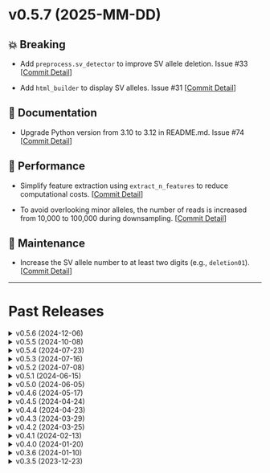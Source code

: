 <!-- TEMPLATE
# v0.0.0 (yyyy-mm-dd)
## 💥 Breaking
## 📝 Documentation
## 🚀 Performance
## 🌟 New Features
## 🐛 Bug Fixes
## 🔧 Maintenance
## ⛔️ Deprecated
+ commitMessage. Issue #XX [[Commit Detail](https://github.com/akikuno/DAJIN2/commit/xxxxx)]
-->

<!-- ############################################################# # -->

# v0.5.7 (2025-MM-DD)

## 💥 Breaking

+ Add `preprocess.sv_detector` to improve SV allele deletion. Issue #33 [[Commit Detail](https://github.com/akikuno/DAJIN2/commit/710e2a860abd9899d0b7378a58e1d672754c43db)]

+ Add `html_builder` to display SV alleles. Issue #31 [[Commit Detail](https://github.com/akikuno/DAJIN2/commit/1ba73f00ac72a5191749248469fab639c9e1e429)]

## 📝 Documentation

+ Upgrade Python version from 3.10 to 3.12 in README.md. Issue #74 [[Commit Detail](https://github.com/akikuno/DAJIN2/commit/9499666e78c669debe8e5f600dc6a8f82253bae8)]


## 🚀 Performance

+ Simplify feature extraction using `extract_n_features` to reduce computational costs. [[Commit Detail](https://github.com/akikuno/DAJIN2/commit/cc4665719f9eedfa0457cc07d1bc3ca2142c574e)]

+ To avoid overlooking minor alleles, the number of reads is increased from 10,000 to 100,000 during downsampling. [[Commit Detail](https://github.com/akikuno/DAJIN2/commit/7e3e08dec5d71769f917a58f63bf5af6df230ed4)]

## 🔧 Maintenance

+ Increase the SV allele number to at least two digits (e.g., `deletion01`). [[Commit Detail](https://github.com/akikuno/DAJIN2/commit/75367ea57fc1d3a4a9d86ea7e085a707da7ccdb3)]

<!-- ############################################################# # -->



-------------------------------------------------------------

# Past Releases

<!-- <details>
<summary> v0.X.X (2024-MM-DD) </summary>

</details> -->


<details>
<summary> v0.5.6 (2024-12-06) </summary>

## 💥 Breaking

+ Support for PacBio HiFi reads. [[Commit Detail](https://github.com/akikuno/DAJIN2/commit/69773342d3bf157f28db013d62796be43ae297e7)]

+ Add `preprocess.sequence_error_handler` to exclude Nanopore sequence errors from the analysis. Issue: #60 
  + Initial commit [[Commit Detail](https://github.com/akikuno/DAJIN2/commit/329493dbfe6c0d03a6f8aadaab88911900f35dbb)]
  + Since most Nanopore sequencing errors occur due to read interruptions, `parse_midsv_from_csv` classifies entries as either Unknown or Other (M). [[Commit Detail](https://github.com/akikuno/DAJIN2/commit/809c22be361b0566e46ea94b5dec37b8a4659244)]
  + Instead of strategies like Cosine similarity or HDBSCAN, the Jaro-Winkler distance is explicitly used as a string similarity metric. Jaro-Winkler was chosen because Levenshtein would be too time-consuming. [[Commit Detail](https://github.com/akikuno/DAJIN2/commit/809c22be361b0566e46ea94b5dec37b8a4659244)]

+ Add `sr` presets to all execusions in `preprocess.mapping`. Issue: #55 [[Commit Detail](https://github.com/akikuno/DAJIN2/commit/682a20f3e71206fbd55369b5ff0dea799881aa67)]

+ Increase the sensitivity by lowering the mutation detection threshold from 0.5% to 0.1% to detect mutations around 0.75%. [[Commit Detail](https://github.com/akikuno/DAJIN2/commit/0e19752c1a4100d5a9121d54a563698642dc35c1)]

+ Use `AgglomerativeClustering` instead of Constrained KMeans because AgglomerativeClustering provides a more global clustering approach, and Constrained KMeans was not very useful due to the unreliability of its `min_cluster_size`. [[Commit Detail](https://github.com/akikuno/DAJIN2/commit/b81711e553edccaec4d6396cf940081163a18471)]

+ Output seqence error reads as `BAM/{name}/sequence_errors.bam`. Issue: #61 [[Commit Detail](https://github.com/akikuno/DAJIN2/commit/b2e717faa5ed17cdc18217d537cf49de6ca7c0b4)]

## 🚀 Performance

+ Downsampling the sample reads to a maximum of 10,000. Issue: #58 [[Commit Detail](https://github.com/akikuno/DAJIN2/commit/33c2120b59c80afe7f76165b2410b8ffe51410bd)]

## 🐛 Bug Fixes

+ Fix a bug where a element of dict with empty values was left behind after minor insertions were removed.  [[Commit Detail](https://github.com/akikuno/DAJIN2/commit/dcd66324999fbf2054b1310b879f81baf0fa7a92)]

## 🔧 Maintenance

+ With the end of security support for Python 3.8 in October 2024, we have updated DAJIN2 to support Python 3.9 or later. [[Commit Detail](https://github.com/akikuno/DAJIN2/commit/0967c463386a48639a614849b3d3e4453079c8b1)]

+ Replace typing.Generator to collections.abc.Iterator Since typing.Generator is deprecated. Issue: #53 [[Commit Detail](https://github.com/akikuno/DAJIN2/commit/f85964a4b8027b547b7b3e370b9e86ff8dda36be)]

+ Automatically retrieve version information using `importlib.metadata.version` Issue: #59 [[Commit Detail](https://github.com/akikuno/DAJIN2/commit/4cf75078b5e7f487b07650e934d63448bc3a328e)]

+ Move the FASTX IO processing to `utils.io`. Issue: #66 [[Commit Detail](https://github.com/akikuno/DAJIN2/commit/cca3db0b13ac53e082e2272f7ee7f593f905bd25)]

+ Add E2E tests in Github Actions. [[Commit Detail](https://github.com/akikuno/DAJIN2/commit/8fb93621ae7b9c4e867a68e9160c3295bfb0f872)]

</details>


<details>
<summary> v0.5.5 (2024-10-08) </summary>

## 📝 Documentation

+ Add `FAQ.md` and `FAQ_JP.md` to address the question: "Why is the read count of the Control sample lower in the output BAM file?". [[Commit Detail](https://github.com/akikuno/DAJIN2/commit/b238d21fbb7cd3330a147bdde65b726278447649)]

## 🔧 Maintenance

+ Integrating insertion and inversion detection: Issue #31
  + Add sv_handler [[Commit Detail](https://github.com/akikuno/DAJIN2/commit/d994d845b0b8ed0fa8affed7992f1d95bf163073)]

  + Modify arguments of `is_insertion` to `is_sv` [[Commit Detail](https://github.com/akikuno/DAJIN2/commit/f2d3dc4ca2dff60fc869fb1f5b6b08f54490b564)]

  + Remame `insertions_to_fasta.generate_insertions_fasta` to `insertion_detector.detect_insertions` because the function is not only for generating fasta files but also for generating csv tag. [[Commit Detail](https://github.com/akikuno/DAJIN2/commit/63c9d63bad627f529f272ea90c035e236f9dd1fb)]

+ Remove unused dependencies
  + `networkx`: Issue #49 [[Commit Detail](https://github.com/akikuno/DAJIN2/commit/524186bdce9e28d6357378d0baeb45670d2e22ed)]

</details>



<details>
<summary> v0.5.4 (2024-07-23) </summary>

## 💥 Breaking

+ Use simulated annealing to optimize cluster assignments in `clustering.constrained_kmenas` [[Commit Detail](https://github.com/akikuno/DAJIN2/commit/b07b626c1def93022e79840e1e6e393fa400cefb)]
  + Since `ortools` is not installable on osx-arm64 in Bioconda, I implemented alternative smethods to calculate min_cost_flow.

+ Change the criteria for terminating clustering. [[Commit Detail](https://github.com/akikuno/DAJIN2/commit/db6ec7245d0d1a7ff7204574cffdfd945ee5e854)]
  + The following termination criteria have been added:
    - Minimum cluster size is less than or equal to 0.5% of the sample's read number.
    - Decrease in the proportion of samples with a silhouette score of 0.25 or higher.
  + The following termination criterion has been removed:
    - Adjusted Rand Index >= 0.95, as it led to early termination when minor clusters were generated.

+ The threshold for `clustering.strand bias` determination has been loosened. [[Commit Detail](https://github.com/akikuno/DAJIN2/commit/5bbaa7d363bce03d6fbd4ba7fdf1c00e938d9809)]
  + This adjustment addresses cases like `+:13, -:2` (0.87) observed in `example_flox/flox-1nt-deletion`.
  + Since the minor allele is particularly susceptible, further adjustments may be necessary in the future.

## 🌟 New Features

+ Support for Apple Silicon (osx-arm64) in Bioconda. Issue: #46

</details>

<details>
<summary> v0.5.3 (2024-07-16) </summary>

## 💥 Breaking

- Update `clustering.clustering`: Use Constrained Kmeans clustering to address the issue of cluster imbalance where extremely minor clusters were preferentially separated. Set `min_cluster_size` to 0.5% of the sample read count. [[Commit Detail](https://github.com/akikuno/DAJIN2/commit/c1b14e73d8a95fdb39e510a7a90e501d596b7f3a)]
  - As a result, `clustering.label_merger.py` is no longer needed and has been removed.

- Update `consensus.call_consensus`: For mutations determined to be sequence errors, we previously replaced them with unknown (`N`), but this `N` had low interpretability. Therefore, mutations that DAJIN2 determines to be sequence errors will now be assigned the same base as the reference genome. [[Commit Detail](https://github.com/akikuno/DAJIN2/commit/1f46215ae7054c4da088c638ad82e41dd0dc7227)]

## 🐛 Bug Fixes

- Due to a bias in `classifiler.calc_match` where alleles with shorter sequences were prioritized, the operation of dividing by sequence length has been removed. [[Commit Detail](https://github.com/akikuno/DAJIN2/commit/fa6fbd5a7f9693df3b067a3041df42198a0d65b7)]

- Fix `preporcess.mapping.generate_sam` to perform alignments with `map-ont` and `splice` in addition to `sr` for sequence lengths of 500 bp or less, and select the optimal prefix from these alignments. Issue: #45 [[Commit Detail](https://github.com/akikuno/DAJIN2/commit/9e7fb93f3c7b74095d2afd08bf3fa0bc00e6f367)]
</details>


<details>
<summary> v0.5.2 (2024-07-08) </summary>

## 📝 Documentation

+ Add `FAQ.md` and `FAQ_JP.md` to provide answers to questions. [[Commit Detail](https://github.com/akikuno/DAJIN2/commit/c2217b006494ae73fda422a17edaf39fb97e8898)]

## 🌟 New Features

- Update `mutation_extractor` [[Commit Detail](https://github.com/akikuno/DAJIN2/commit/9444ee701ee52adeb6271552eff70667fb49b854)]
  - Simplified the logic of the `is_dissimilar_loci` if statement. Additionally, changed the threshold for determining a mutation in Consensus from 75% to 50% (to accommodate the insertion allele in Cas3 Tyr Barcode10).
  - Updated `detect_anomalies` to use MLPClassifier to detect mutations more flexibly and accurately compared to the previous threshold setting with MiniBatchKMeans.

## 🔧 Maintenance

+ Make DAJIN2 compatible with Python 3.11 and 3.12. Issue: #43 [[Commit Detail](https://github.com/akikuno/DAJIN2/commit/8da9118f5c0f584ed1ab12541d5e410d1b9f0da8)]
  + pysam and mappy builds with Python 3.11 and 3.12 are now available on Bioconda.

+ Update GitHub Actions to test with Python 3.11 and 3.12. Issue: #43 [[Commit Detail](https://github.com/akikuno/DAJIN2/commit/54df79e60b484da429c1cbf6f12b0c19196452cc)]

+ Resolve the B023 Function definition does not bind loop variable `alignment_lengths` issue. [[Commit Detail](https://github.com/akikuno/DAJIN2/commit/9c85d2f0410494a9b71d9905fad2f9e4efe30ed7)]

+ Add `question.yml` in GitHub Issue template. [[Commit Detail](https://github.com/akikuno/DAJIN2/commit/1172fddd34c382f92b6778d6f30fd733b458cc04)]


## 🐛 Bug Fixes

+ Update `cssplits_handler._get_index_of_large_deletions`: Modified to split large deletions when a match of 10 or more bases is found within the identified large deletion. Issue: #42 [[Commit Detail](https://github.com/akikuno/DAJIN2/commit/0c97a9b5fb8cad2ebdaf91b796eed3ce80f5eeee)]

</details>

<details>
<summary> v0.5.1 (2024-06-15) </summary>

## 🌟 New Features

+ Enable to accept additional file formats as an input. Issue: #37
  + FASTA [[Commit Detail](https://github.com/akikuno/DAJIN2/commit/ee6d392cd51649c928bd604acafbab4b9d28feb1)]
  + BAM [[Commit Detail](https://github.com/akikuno/DAJIN2/commit/1f3a9812756f0a2607ece3551740e4c67955324c)]

## 📝 Documentation

+ Add a description of the procedure for accepting files generated by Dorado basecaller as input. Issue: #37 [[Commit Detail](https://github.com/akikuno/DAJIN2/commit/c9ebc020fa60980ba7aaaf9295975775ec07da6d)]


## 🔧 Maintenance

+ Specify the Python version to be between 3.8 and 3.10. [[Commit Detail](https://github.com/akikuno/DAJIN2/commit/5fae947eff7da0f7e1ed5e4ff3f95c911fd9f646)]

+ Change `mutation_exporter.report_mutations` to return list[list[str]]. Update the tests accordingly. [[Commit Detail](https://github.com/akikuno/DAJIN2/commit/7153cb143d621e136ca94bfe6b391f1d7b61d438)]

+ Apply formatting with Ruff [[Commit Detail](https://github.com/akikuno/DAJIN2/commit/aec9b697863ef06b4e86e248bebde6616f4eb54e)]

## 🐛 Bug Fixes

+ Add `reallocate_insertion_within_deletion` into `report.mutation_exporter` and reflected it in the mutation info. [[Commit Detail](https://github.com/akikuno/DAJIN2/commit/ed6a96e01bb40c77df9cd3a17a4c29524684b6f1)]

</details>

<details>
<summary> v0.5.0 (2024-06-05) </summary>

## 📝 Documentation

+ Update the issue template from md to yml and modify it to make it easier for users to fill out each item.  [[Commit Detail](https://github.com/akikuno/DAJIN2/commit/ee2c1784e3cb0e72fd09b7c7df577082c19c1a88)]


## 💥 Breaking

+ Extremely low-frequency alleles (less than 0.05%) are considered Nanopore sequence errors and are not clustered #36.
  + Configure `clustering.extract_labels` so that alleles with a low number of reads (0.05% or fewer or 5 reads or fewer) are not clustered. [[Commit Detail](https://github.com/akikuno/DAJIN2/commit/e671b5c84b4cf522faf51823e36fe075b049efcf)]
  + Change `clustering.clustering` to stop if the minimum value of the elements in the cluster is 0.5% or less. [[Commit Detail](https://github.com/akikuno/DAJIN2/commit/74609d5048a4ad8d7004886bf411b2ed4be7fa4b)]
  + Add `consensus.remove_minor_alleles` to remove minor alleles with fewer than 5 reads or less than 0.5% [[Commit Detail](https://github.com/akikuno/DAJIN2/commit/70f675d6a8ea90e9fca51639ddb2b4609e0f4c80)]


+ Save subsetted fastq of a control sample if the read number is too large (> 10,000 reads). The control will have a maximum of 10,000 reads to avoid excessive computational load. [[Commit Detail](https://github.com/akikuno/DAJIN2/commit/d21827f8bbeec326fa2aa4f28feadd6fdecaf554)]

+ If the read length is 500 bases or less, change the mappy preset to `sr`. [[Commit Detail](https://github.com/akikuno/DAJIN2/commit/6e56804ad40780e200f4e9c9ea23294b95443aba)]

+ Update `extract_best_preset` to prioritize `map-ont` and remove `splice` preset if inversion is observed. [[Commit Detail](https://github.com/akikuno/DAJIN2/commit/aa7f6925d6ef4a80a1ba0bbf2b75d8e549ae9863)]


Update the algorithms of `cssplits_hander.reallocate_insertion_within_deletion` to automate change point detection by incorporating temporal changes. [[Commit Detail](https://github.com/akikuno/DAJIN2/commit/7ed8ac8404d18b86c163c71ded6dd1ba784bce79)]



## 🔧 Maintenance

+ Update `deploy_pypi.yml` to use the latest version of Actions. Refer to [the latest official YAML for guidance](https://docs.github.com/actions/automating-builds-and-tests/building-and-testing-python#publishing-to-package-registries). [[Commit Detail](https://github.com/akikuno/DAJIN2/commit/1a54b40146acd21eee30a3a373c44b419d170ad4)]


+ Integrate `requirements.txt` and `MANIFEST.in` into `pyproject.toml` by replacing `setup.py` [[Commit Detail](https://github.com/akikuno/DAJIN2/commit/12f255c3a280098f0310755c51e966031c724932)]

+ Modify to record the execution command of DAJIN2 in the log file [[Commit Detail](https://github.com/akikuno/DAJIN2/commit/38c97a725f6dd3f00162325bf504142f8f8d6594)]

+ Add a test to check if the version in `test_version.sh` matches the version in `pyproject.toml` and `utils.config` [[Commit Detail](https://github.com/akikuno/DAJIN2/commit/a06cb4593ef1a11b3c9826f7ca5532a1bf83f67f)]


+ Rename `consensus.subset_clust` to `consensus.downsample_by_label` to clarify the function's purpose. [[Commit Detail](https://github.com/akikuno/DAJIN2/commit/f6e3f0bc2982996a7dbbc4126a80a7dedd076430)]


+ Update `extract_unique_insertions` to merge highly similar extracted insertion sequences. [[Commit Detail](https://github.com/akikuno/DAJIN2/commit/50fe99f42bcd0bae85bcd0eb4ee371a65f38ea14)]
  + Fix `extract_unique_insertions`: There is a bug where removing the key twice in fasta_insertions_unique caused the index and key to become misaligned in enumerate(distances) if i != key. Therefore, the removal of keys from fasta_insertions_unique is now done all at once at the end. [[Commit Detail](https://github.com/akikuno/DAJIN2/commit/162f248b4deee8c35512b84ec428baec65fd8466)]


+ Add control characters for `fastx_handler.sanitize_filename` as forbidden chars. [[Commit Detail](https://github.com/akikuno/DAJIN2/commit/6b74fce0caa0580c4629a132406206c27a66274d)]


+ Changed the naming convention for the temporary directory: `<sample_name>/<process_content>/<allele_name>/(<label_name>)/file_name`. Example: `flox/consensus/control/1/mutation_loci.pickle`. [[Commit Detail](https://github.com/akikuno/DAJIN2/commit/54fee2f48564c6a29fd5c4151126ba4246e9547c)]

+ Move `sanitze_name` function from `utils.fastx_handler`to `utils.io` [[Commit Detail](https://github.com/akikuno/DAJIN2/commit/a78bd5c0ad8f26bafe369da69607faf9a467c039)]


## 🐛 Bug Fixes

+ Removed `sam_handler.remove_overlapped_reads` to prevent unnecessary trimming of reads. [[Commit Detail](https://github.com/akikuno/DAJIN2/commit/a8991edc0620412c384760d0862e34cc4ea6c0f1)]

+ Fix `preprocess.insertions_to_fasta.remove_minor_groups` to delete the keys (insertion loci) when insertions are removed and result in an empty dict. This prevents errors when accessing non-existent keys in `subset_insertions`. [[Commit Detail](https://github.com/akikuno/DAJIN2/commit/ae8d887282035552c8fbe5c587e43844d5199952)]

+ Fix the bug in `cssplits_handler.convert_cssplits_to_cstag` where the insertion cs tag is not merged with the next cs tag if they have the same operator (e.g., `+A|+A|=T, =T`: before: `+aa=T=T`, after: `+aa=TT`). [[Commit Detail](https://github.com/akikuno/DAJIN2/commit/02d1b4c128004e02671e833136508328d699f53f)]

+ Modified the system to separate intermediate files using a directory structure instead of underscores (`_`), ensuring that no errors occur even if users use allele names containing underscores [[Commit Detail](https://github.com/akikuno/DAJIN2/commit/f70948315a114e0c182895ba4320233f26fc1025)]
  + Thank you @geedrn for reporting the issue #39!

</details>

<details>
<summary> v0.4.6 (2024-05-17) </summary>

## 💥 Breaking

+ Update the log file [Commit Detail](https://github.com/akikuno/DAJIN2/commit/f179c264193391e27f16c66d0f0153f8ae366005)
  + Add the version of DAJIN2 to the log file to track the version of the analysis.
  + Rename the log file to `DAJIN2_log_<current time>.txt` from `<current time>_DAJIN2.log` to enabling open the file in any text editor.

+ Update `mutation_extractor.is_dissimilar_loci` [Commit Detail](https://github.com/akikuno/DAJIN2/commit/2e141bfbbf41a8fe72d11acf159e1974143b7f4e)
  - Rename to `is_dissimilar_loci` from `identify_dissimilar_loci` to explicitly indicate that a boolean is returned.
  - Changed to use cosine distance instead of cosine similarity to make "difference from control" more intuitive.
  - Added a condition to ensure that the cosine distance is not dependent on the specific index: Calculate the cosine distance for 10 bases starting from the neighbor of the corresponding indel, and add the condition that the cosine distances of these adjacent 10 bases should be similar.

+ Update `preprocess.insertions_to_fasta.py` which detects unintended insertion alleles. [Commit Detail](https://github.com/akikuno/DAJIN2/commit/d8bbd9f50b163b6099a5e77c9f7f4de2f5fc08f7)
  + `clustering_insertions`: To accelerate MeanShift clustering, set `bin_seeding=True`. Additionally, because clustering decoys without variation becomes extremely slow, we have switched to using decoys that include slight variations.
  + `extract_unique_insertions`: Within `unintended insertion alleles`, alleles similar to the `intended allele` provided by the user are now excluded.
    + The similarity is defined as there being differences of more than 10 bases

+ Update `preprocess.insertions_to_fasta.clustering_insertions` to consider the length of each insertion sequence during clustering. This allows two alleles, such as `N,(30-base Insertion)` and `(30-base Insertion),N`, to be weighted with different scores as [(1, 30), (30, 1)], enabling correct clustering. [Commit Detail](https://github.com/akikuno/DAJIN2/commit/d41617d8386aa2a4f057cf44c293a1097fa146b6)

+ Update `preprocess.homopolymer_handler`: Scaling data to [0, 1] for cosine similarity, normalizing to match scales due to significant differences in mutation rates between samples and controls. [Commit Detail](https://github.com/akikuno/DAJIN2/commit/0ad27ca2fa7a12ce0cb80e938bc55c903113018f)

## 📝 Documentation

+ Add the descriptions about required Python version supporting from 3.8 to 3.10 due to a Bioconda issue to the README.md. [Commit Detail](https://github.com/akikuno/DAJIN2/commit/0b2f9bf8354e7ff72cc8f8925e1cae6dfba67468)


+ Enhance the descriptions in GitHub Issue templates to clarify their purpose. [Commit Detail](https://github.com/akikuno/DAJIN2/commit/08f3c71bf9f8b755e718eea79dd4a2562aa59297)


## 🔧 Maintenance

+ Move `DAJIN2_VERSION` to `utils.config.py` from `main.py` to make it easier to recognize its location. [Commit Detail](https://github.com/akikuno/DAJIN2/commit/f179c264193391e27f16c66d0f0153f8ae366005)

+ Update `io.read_csv` to return a `list[dict[str, str]]`, not `list[str]` to align the output format with `read_xlsx`. [Commit Detail](https://github.com/akikuno/DAJIN2/commit/d406d34fe990776b6dcecc306ba6fb521c9d0ea0)

+ Update `utils.input_validator` and `preprocess.genome_fetcher` to temporarily disable SSL certificate verification, allowing access to UCSC servers. [Commit Detail](https://github.com/akikuno/DAJIN2/commit/0392fb3fd5c7b87a0773c249ea6e496f69c5af35)

+ Add an example of flox knockin design to the `examples` [Commit Detail](https://github.com/akikuno/DAJIN2/commit/972c3e1b0d9cf04f9ff0d07dd0aaf29deef3b814)


+ Update `preprocess.insertions_to_fasta.py`: The label names for the insertions were not starting from 1, so they have been revised to begin at 1. [Commit Detail](https://github.com/akikuno/DAJIN2/commit/64721e353983447450357b26e0ce5b1ff949d865)

+ Change installer from pip to conda to install mappy in macos-latest (macos-14-arm64) in Github Action [Commit Detail](https://github.com/akikuno/DAJIN2/commit/e1bf83d8f356b5ab5144501de432f83a8394fb16)

## 🚀 Performance

+ Update `consensus.similarity_searcher` to cache onehot encoded controls to avoid redundant computations and increase processing speed. [Commit Detail](https://github.com/akikuno/DAJIN2/commit/0f96c69099cf97e2f4f5a795e224a887c4c667f9)

## 🐛 Bug Fixes

+ Debug `clustering.strand_bias_handler` [Commit Detail](https://github.com/akikuno/DAJIN2/commit/33e955f4afbfa5c30e3494ee97d1fffe33769778)
  + For `positive_strand_counts_by_labels: dict`, there was a bug that caused an error and halted execution when accessing a non-existent key. It has been fixed to output 0 instead.
  + Created a wrapper function `annotate_strand_bias_by_labels` for outputting strand bias. Fixed a bug where the second and subsequent arguments were not being correctly passed when reallocating clusters with strand bias.

+ Fix `preprocess.knockin_handler` to correctly identify the flox knock-in sites as deletions not present in the control.  [Commit Detail](https://github.com/akikuno/DAJIN2/commit/d4d267c99f8c51d3a3f88f67882bead66685f710)

+ Bug fix and update `reallocate_insertion_within_deletion` [Commit Detail](https://github.com/akikuno/DAJIN2/commit/2f356546999f645a8cb8d33a1fc2f64bc6742113)
  - In the script that considers the region between two deletions as an insertion sequence, the size of the other deletion was not taken into account. Even if there was a single base deletion, the entire sequence between the deletions was considered as an insertion sequence. 
  - Therefore, the region between two deletions is now defined as (1) identifying bins where deletions are enriched within appropriate bins (500 bp) continuously, and (2) extracting the precise break points from the start and end of these bins, implementing an algorithm to extract the large deletion region.


</details>

<!--  ------------------------------------------------------------- -->

<details>
<summary> v0.4.5 (2024-04-24) </summary>

## 🐛 Bug Fixes

+ In version 0.4.4 of strand_bias_handler.remove_biased_clusters, there was an error in the continuation condition for removing biased clusters, which has now been corrected. The correct condition should be 'there are alleles with and without strand bias **and** the iteration count is less than or equal to 1000'. Instead, it was incorrectly set to 'there are alleles with and without strand bias **or** the iteration count is less than or equal to 1000'. [Commit Detail](https://github.com/akikuno/DAJIN2/commit/b72b3855121d0da6ac80636089315ecc26464657)

</details>


<details>
<summary> v0.4.4 (2024-04-23) </summary>

## 💥 Breaking

+ Update the threshold from 5 to 0.5 at `identify_dissimilar_loci` to capture 1% minor alleles. [Commit Detail](https://github.com/akikuno/DAJIN2/commit/257b63819921dcf822b831d733f556acd4fec718)

+ Return smaller allele clustering labels (`labels_previous`) when the adjusted Rand index is sufficiently high to reduce predicted allele numbers.
 [Commit Detail](https://github.com/akikuno/DAJIN2/commit/8872daad03bc76acc80fb79fa7260dba73186fae)

## 🔧 Maintenance

+ Add the detailed discription at `identify_dissimilar_loci` to clarify the purpose of the function. [Commit Detail](https://github.com/akikuno/DAJIN2/commit/d2309a133e1bd1f09366477c830923b20e10ca6a)

+ Update a function name of `utils.io.check_excel_or_csv` to `utils.io.determine_file_type` for clarity. [Commit Detail](https://github.com/akikuno/DAJIN2/commit/38f3e2f429eadb3f16dc5f0f64e9b5b135d2cac0)

+ Update examples: In tyr_c230gt_01, the point mutation of Tyr was previously 0.7%, but has been increased to 1.0% by adding point mutation reads from tyr_c230gt_50. [Commit Detail](https://github.com/akikuno/DAJIN2/commit/8967dfd9cc79679be8c7a3e1052467bc57cc375b)

+ Rename `validate_columns_of_batch_file` in test_main.py. [Commit Detail](https://github.com/akikuno/DAJIN2/commit/fc7dc3b9799831b17753f5bbfbd3ca0b4d99e454)

+ Add tests of `strand_bias_handler` [Commit Detail](https://github.com/akikuno/DAJIN2/commit/50703a253f6fde01a002909a3f484141363bbab5)

+ Add type hints and comments in `return_labels` [Commit Detail](https://github.com/akikuno/DAJIN2/commit/02fd72d040865c1c8c81015d965ae12f6788b422)


</details>

<details>
<summary> v0.4.3 (2024-03-29) </summary>

<!-- ## 💥 Breaking -->
## 📝 Documentation

+ Update example dataset and a description of README.md/README_JP.md [Commit Detail](https://github.com/akikuno/DAJIN2/commit/2f9b57057f978b7870e80179c035564c4ee54a40)


<!-- ## 🚀 New Features -->
## 🐛 Bug Fixes

+ Update `preprocess.genome_fetcher_fetch_seq_coordinates` to accurately verify that the entire length of the input sequence is present within the reference sequence. Previously, partial 100% matches were inadvertently accepted; this revision aims to ensure the full alignment of the input sequence with the reference. [Commit Detail](https://github.com/akikuno/DAJIN2/commit/25584734e21e2c8da92d1de12bce498dfc341d03)

+ Update `report.bam_exporter` to be case-sensitive and consistent with directory names. This is to avoid errors caused by the difference between report/bam and report/BAM on Ubuntu, which is case-sensitive to directory names. [Commit Detail](https://github.com/akikuno/DAJIN2/commit/011b21ab32b6965a65e9b442bbf3f2854a44db8e)
  + Thank you @takeiga for reporting the issue #24 !


## 🔧 Maintenance

+ Change `threshold_readnumber` at `labem_merger.merge_labels` from 10 to 5 to capture 1% alleles from 500 total reads. [Commit Detail](https://github.com/akikuno/DAJIN2/commit/8448a8ec1f9efd4d15687a695ab993dc0a27efae)

+ Update the `requirements.txt` to install a newer version of the library. [Commit Detail](https://github.com/akikuno/DAJIN2/commit/d1cbf95b6a16ea720e0033e9a125d6201b99bcee)

+ Update `report.report_bam` and rename to `report.bam_exporter`: [Commit Detail](https://github.com/akikuno/DAJIN2/commit/011b21ab32b6965a65e9b442bbf3f2854a44db8e)
  + Use UUID instead of random number for the temporary file name.
  + Rename `realign` to `recalculate_sam_coodinates_to_reference` for the readability of the function name.
  + Add `convert_pos_to_one_indexed` to convert the 0-based position to 1-based position and suppress samtools warning.
    + Warning: `[W::sam_parse1] mapped query cannot have zero coordinate; treated as unmapped`
  + Add tests for the `write_sam_to_bam` function

+ Move `read_sam` function from sam_handler to io module. [Commit Detail](https://github.com/akikuno/DAJIN2/commit/f9b9382ab706530b0cd4c34d7ff8f8c79002b654)

+ Rename `report.report_mutation`, `report.report_files` to `report.mutation_exporter` and `report.sequence_exporter` to be more explicit. [Commit Detail](https://github.com/akikuno/DAJIN2/commit/35d8250876cd845623e63c898d7c608d27a82a45)

</details>


<details>
<summary> v0.4.2 (2024-03-25) </summary>

## 🔧 Maintenance

+ Remove multi-mapping reads, as multi-mapping reads are mostly reads that are locally mapped to low-complexity regions. [Commit Detail](https://github.com/akikuno/DAJIN2/commit/d00bea83366113ff0ccf80639b75bb7edbb4ed2f)

+ Create `preprocess.input_formatter.py` to summarize formatting functions to a module. [Commit Detail](https://github.com/akikuno/DAJIN2/commit/bb45bb81a8deb530109de18e794f63ecb088f651)

+ Refactor `directory_manager.py` [Commit Detail](https://github.com/akikuno/DAJIN2/commit/9d558304609935f9d3320cc1f6d7b3a46168d9e2)

+ Refactor `preprocess.__init__.py` [Commit Detail](https://github.com/akikuno/DAJIN2/commit/43ab68a135498b3e8192e1facbd085152e429f86)

+ To increase cohesion by functions of the same category into a single module, we have migrated `preprocess.fastx_parser` to `utils.fastx_handler`. [Commit Detail](https://github.com/akikuno/DAJIN2/commit/e9396369c47cb09af7d78c0f9eb71a5f225232e5)

+ Remove the packages that are no longer in use from `requirements.txt`. [Commit Detail](https://github.com/akikuno/DAJIN2/commit/43ab68a135498b3e8192e1facbd085152e429f86)

+ Add `read_sam` in sam_handler module. [Commit Detail](https://github.com/akikuno/DAJIN2/commit/b37b3750f76ef354827229a7467e56a439225fe1)

+ Revise the docstring of `export_fasta_files`. [Commit Detail](https://github.com/akikuno/DAJIN2/commit/4c6fa03f61d8473e50c187e3bf4cb3e8685f2631)

+ Standardize to use `dataclass` instead of `NamedTuple`. [Commit Detail](https://github.com/akikuno/DAJIN2/commit/b7c34fbcda51ef037488f1f58564fa72128033f1)

</details>


<details>
<summary> v0.4.1 (2024-02-13) </summary>

## 📝 Documentation

- Added documentation for a new feature in `README.md`: DAJIN2 can now detect complex mutations characteristic of genome editing, such as insertions occurring in regions where deletions have occurred.

## 🚀 New Features

- Introduced `cssplits_handler.detect_insertion_within_deletion` to extract insertion sequences within deletions. This addresses cases where minimap2 may align bases that partially match the reference through local alignment, potentially failing to detect them as insertions. This enhancement ensures the proper detection of insertion sequences. [Commit Detail](https://github.com/akikuno/DAJIN2/commit/7651e20852b94ed4d5bb38539bb56229dcc8b763)

- Added `report.insertion_refractor.py` to include original insertion information in the consensus for mappings made by insertion. This addition enables the listing of both insertions and deletions within the insertion allele on a single HTML file. [Commit Detail](https://github.com/akikuno/DAJIN2/commit/e6c3b636bb2ba537d1341d1042341afd6583dd0b)

## 🔧 Maintenance

- Updated `insertions_to_fasta.py`. [Commit Detail](https://github.com/akikuno/DAJIN2/commit/7927feb0bb4f3091537aaebabd60a441456a3413)
  - Modified the approach to reduce randomness by replacing set or frozenset with list or tuple, and using `random.sample()` for subsetting reads.
  - Refactored `call_consensus_insertion_sequence`.
  - Fixed a bug in `extract_score_and_sequence` to ensure correct appending of scores for the insertions_merged_subset.

- Changed the function name of `report` to be more explicit. [Commit Detail](https://github.com/akikuno/DAJIN2/commit/93132c5beba17278c7d67b76817bb13dfaae57a3)

- Updated `utils.report_report_generator` [Commit Detail](https://github.com/akikuno/DAJIN2/commit/821f06f05b5ed2f4ba2d7baad6159d774d2e5db0)
  - Capitalized "Allele" (e.g., control) and "Allele type" (e.g., intact).
  - Changed the output format of read_all and read_summary from CSV to XLSX.
  - Corrected the order of the Legend to follow a logical sequence from control to sample, and then to specific insertions.

- Updated `utils.io.read_xlsx` to switch from using pandas to openpyxl due to the DeprecationWarning in Pandas being cumbersome. [Commit Detail](https://github.com/akikuno/DAJIN2/commit/5d942bace8417bb973441b360a0ec31d77d81e24)

## 🐛 Bug Fixes

- Added `=` to the prefix for valid cstag recognition when there is an `n` in inversion. [Commit Detail](https://github.com/akikuno/DAJIN2/commit/747ff3ece221a8c1e4f1ba1b696c4751618b4992)

- Modified the io.load_from_csv function to trim spaces before and after each field, addressing an error caused by spaces in batch.csv. [Commit Detail](https://github.com/akikuno/DAJIN2/commit/f5d49230f8ebd37061a27d6767d3c1954b8f8576)

## ⛔️ Deprecated

- Removed `reads_all.csv`. This CSV file, which showed the allele for each read, is no longer reported due to its limited usefulness and because the same information can be obtained from the BAM file. [Commit Detail](https://github.com/akikuno/DAJIN2/commit/76e3eaee320deb79cbf3cf97cc6aed69c5bbc3ef)

</details>


<details>
<summary> v0.4.0 (2024-01-20) </summary>

## 💥 Breaking

+ Changed the input from a path to a FASTQ file to **a path to a directory**: The output of Guppy is now stored in multiple FASTQ files under the `barcodeXX/` directory. Previously, it was necessary to combine the FASTQ files in the `barcodeXX/` directory into one and specify it as an argument. With this revision, it is now possible to directly specify the `barcodeXX` directory, allowing users to seamlessly proceed to DAJIN2 analysis after Guppy processing.
[Commit Detail](https://github.com/akikuno/DAJIN2/commit/d35ce6f89278d0361cc2b5b30fecfabbc66aa1c4)

## 📝 Documentation

+ Changed `conda config --set channel_priority strict` to `conda config --set channel_priority flexible` for installation process in TROUBLESHOOTING.md. [Commit Detail](https://github.com/akikuno/DAJIN2/commit/c95681a8f2b6e725b0b737498981ad767eab842c)

## 🚀 New Features

+ Apple Silicon (ARM64) supoorts. [Commit Detail](https://github.com/akikuno/DAJIN2/commit/435bab6c56cb2172601d4b37488850fe48046f9c)

+ Changed the definition of the minor allele from a read number of less than or equal to 10 to less than or equal to 5. This is based on the assumption that one sample contains 1000 reads, where 0.5% corresponds to 5 reads. [Commit Detail](https://github.com/akikuno/DAJIN2/commit/80a3ddcf7cac3eed2bcc76b88ea534873af4dd90)


## 🔧 Update

+ Update `preprocess.insertion_to_fasta` to facilitate the discrimination of Insertion alleles, the Reference for Insertion alleles has been saved in FASTA/HTML directory. [Commit Detail](https://github.com/akikuno/DAJIN2/commit/5899543077f0398863b6316d8c3e953b5f125f55)

+ Update `insertions_to_fasta.extract_enriched_insertions`: Previously, it calculated the presence ratio of insertion alleles separately for samples and controls, filtering at 0.5%. However, due to a threshold issue, some control insertions were narrowly missing the threshold, resulting in them being incorrectly identified as sample-specific insertions. To rectify this, the algorithm now clusters samples and controls together, excluding clusters where both types are mixed. This modification allows for the extraction of sample-specific insertion alleles. [Commit Detail](https://github.com/akikuno/DAJIN2/commit/65030daba7c56a6c3f3f685832084b71c6b2e1c3)

+ Updated `preprocess.insertions_to_fasta.count_insertions` of the counting method to treat similar insertions as identical. Previously, the same insertion was erroneously counted as different ones due to sequence errors. [Commit Detail](https://github.com/akikuno/DAJIN2/commit/7bc18f486253e876d51a296f64909e1c73114e79)

+ Updated `preprocess.insertions_to_fasta.merge_similar_insertions`: Previously, clustering was done using MiniBatchKMeans, but this method had an issue where it excessively clustered when only highly similar insertion sequences existed. Therefore, a strategy similar to `extract_enriched_insertions` was adopted, changing the algorithm to one that mixes with a uniform distribution of random scores before clustering. [Commit Detail](https://github.com/akikuno/DAJIN2/commit/fb7074cab9d9e4e3d293cb5487a3525a5faf06fd)

+ Added `preprocess.insertions_to_fasta.clustering_insertions`: Combined the clustering methods used in `extract_enriched_insertions` and `merge_similar_insertions` into a common function. [Commit Detail](https://github.com/akikuno/DAJIN2/commit/6d7ff79351c5f60320b2269accb0e3bc159fdd5b)


+ Moved the `call_sequence` function to the `cssplits_handler` module. [Commit Detail](https://github.com/akikuno/DAJIN2/commit/ef5b0bf41ab33a7e8d06d33fe7fa6c27a443742a)

## 🐛 Bug Fixes

+ Debug `clustering.merge_labels` to be able to correctly revert minor labels back to parent labels. [Commit Detail](https://github.com/akikuno/DAJIN2/commit/8127a94e042328b87e456d3748ebea66a845ba1a)


+ Updated `utils.input_validator.validate_genome_and_fetch_urls` to obtain `available_server` more explicitly. Previously, it relied on HTTP response codes, but there were instances where the UCSC Genome Browser showed a normal (200) response while internally being in error. Therefore, with this change, a more explicit method is employed by searching for specific keywords present in the normal HTML, to determine if the server is functioning correctly. [Commit Detail](https://github.com/akikuno/DAJIN2/commit/24a02591e8a146030012dbf564e4b6cd98d42139)

+ Added `config.reset_logging` to reset the logging configuration. Previously, when batch processing multiple experiment IDs (names), a bug existed where the log settings from previous experiments remained, and the log file name was not updated. However, with this change, log files are now created for each experiment ID. [Commit Detail](https://github.com/akikuno/DAJIN2/commit/b83669c627710a5e358f934212e961373203ee52)

+ Debugged `core.py`: Modified the specification of `paths_predefined_fasta` to accept input from user-entered ALLELE data. Previously, it accepted fasta files stored in the fasta directory. However, this approach had a bug where fasta files left over from a previously aborted run (which included newly created insertions) were treated as predefined. This resulted in new insertions being incorrectly categorized as predefined. [Commit Detail](https://github.com/akikuno/DAJIN2/commit/6dd9247f010eb6168157ae9236a634efcfb84a5f)

</details>

<details>
<summary> v0.3.6 (2024-01-10) </summary>

## 📝 Documentation

- Added a quick guide for installation to TROUBLESHOOTING.md. [Commit Detail](https://github.com/akikuno/DAJIN2/commit/cefed0ff4d04282b9915486be07de85b2b77b657)

## 🚀 Update

### Preprocess

- Updated `input_validator.py`: The UCSC Blat server sometimes returns a 200 HTTP status code even when an error occurs. In such cases, "Very Early Error" is indicated in the title. Therefore, we have made it so that it returns False in those situations. [Commit Detail](https://github.com/akikuno/DAJIN2/commit/4ad9c9ef8bd963a6e20c1721480aed0fe7922760)

- Simplified `homopolymer_handler.py` for error detection using cosine similarity. [Commit Detail](https://github.com/akikuno/DAJIN2/commit/21c2596805c36074f360285600e60ee76b948908)

- Updated `mutation_extractor.py` to use cosine similarity to filter dissimilar loci. [Commit Detail](https://github.com/akikuno/DAJIN2/commit/c9f5aa7b48581e58d99fe8c31275c422756aa9f1)

- Updated the `mutation_extractor.identify_dissimilar_loci` so that it unconditionally returns True if the 'sample' shows more than 5% variation compared to the 'control'. [Commit Detail](https://github.com/akikuno/DAJIN2/commit/0cbec5217fdfba6886979eb86cf970b587e83e5f)

- Added `preprocess.midsv_caller.convert_consecutive_indels_to_match`: Due to alignment errors, instances where a true match is mistakenly replaced with "insertion following a deletion" are corrected. For example, "=C,=T" mistakenly replaced by "-C,+C|=T" is reverted back to "=C,=T". [Commit Detail](https://github.com/akikuno/DAJIN2/commit/69c56fa904ef847dc5b0e2dcdb90303409412d0f)

### Classification

- Added `allele_merger.merge_minor_alleles` to reclassify alleles with fewer than 10 reads to suppress excessive subdivision of alleles. [Commit Detail](https://github.com/akikuno/DAJIN2/commit/b0752960def313e237ccf7d44542f9810cad0c00)

### Clustering

- Added the function `merge_minor_cluster` to revert labels clustered with fewer than 10 reads back to the previous labels to suppress excessive subdivision of alleles. [Commit Detail](https://github.com/akikuno/DAJIN2/commit/4bd9f7dd806d192475d8d4f20c1e50c37281d64e)

- Updated `generate_mutation_kmers` to consider indices not registered in mutation_loci as mutations by replacing them with "@". For example, "=G,=C,-C" and "=G,=G,=C" become "@,@,@" in both cases, making them the same and ensuring they do not affect clustering. [Commit Detail](https://github.com/akikuno/DAJIN2/commit/9eefaaa1a9be3922b60655292c0a310e0f5fc76d)

### Consensus

- Implemented `LocalOutlierFactor` to filter abnormal control reads. [Commit Detail](https://github.com/akikuno/DAJIN2/commit/94c48da01fc039902c97a23ddea47dd5f2b42ab4)

</details>


<details>
<summary> v0.3.5 (2023-12-23) </summary>

## 📝 Documentation

+ [x] Added `ROADMAP.md` to track the progress of the project [Commit Detail](https://github.com/akikuno/DAJIN2/commit/cf05d3e5c9b1d3ee806d66c9c1d9f8079863e312)
+ [x] Added *Prerequisites* section to README.md [Commit Detail](https://github.com/akikuno/DAJIN2/commit/7d5a3cd8305f9d414a492f5223d5dbec7399aa46)

## 🚀 Features

### Preprocessing

+ [x] Updated `homopolymer_handler.get_counts_homopolymer` to change to count mutations in homopolymer regions considering only the control [Commit Detail](https://github.com/akikuno/DAJIN2/commit/e5d061750c66bdc225fcddfae6e2d2a12fe49ad2)

### Clustering

+ [x] Changed clustering algorithm from KMeans to BisectingKMeans to handle larger dataset [Commit Detail](https://github.com/akikuno/DAJIN2/commit/7733524625de77c814496791a461eb7bbff54d0e)

### Consensus

+ [x] Added `convert_consecutive_indels_to_match` to offset the effect when the same base insertion/deletion occurs consecutively [Commit Detail](https://github.com/akikuno/DAJIN2/commit/a678615b4ffeeefdc9509f49651698281b1aff22)

+ [x] Added `similarity_searcher.py` to extract control reads resembling the consensus sequence, thereby enhancing the accuracy of detecting sample-specific mutations. [Commit Detail](https://github.com/akikuno/DAJIN2/commit/98a8a45e13835502f7dea2622274da81bbbc3ba3)

+ [x] Changed the method in `clust_formatter.get_thresholds`` to dynamically define the thresholds for ignoring mutations, instead of using fixed values.[Commit Detail](https://github.com/akikuno/DAJIN2/commit/2249d1601ad619a7db0fcc9ebf79d63f8dcf164b)

+ [x] Removed code that was previously commented out [Commit Detail](https://github.com/akikuno/DAJIN2/commit/2249d1601ad619a7db0fcc9ebf79d63f8dcf164b)

+ [x] Add `is_consensus` argument: When it comes to consensus, if the difference between sample and control is more than 20%, it is unconditionally considered a mutation. [Commit Detail](https://github.com/akikuno/DAJIN2/commit/7bca4590f97e1858304c3e9fb66c54a279dfcdf0)


## 🐛 Bug Fixes

+ None

## 🔧 Maintenance

+ [x] Modified batch processing to run on a single CPU thread per process [Commit Detail](https://github.com/akikuno/DAJIN2/commit/7b43e36b9482cceabe79f47814f62f69d46b7d3e)

+ [x] Simplifed import path [Commit Detail](https://github.com/akikuno/DAJIN2/commit/6e2d1726edc49fc638b87526a3f4fcbf1eead4e0)
  + `preprocess.midsv_caller.execute` to `preprocess.generate_midsv`
  + `preprocess.mapping.generate_sam` to `preprocess.generate_sam`

+ [x] Added tests to `consensus.convert_consecutive_indels_to_match` [Commit Detail](https://github.com/akikuno/DAJIN2/commit/c4932dc1c0776b604122558331a9fb41a29244af)

## ⛔️ Deprecated

+ None

</details>
